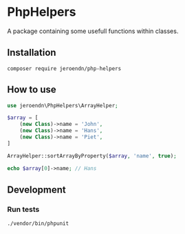 # PhpHelpers
A package containing some usefull functions within classes.

## Installation
```shell
composer require jeroendn/php-helpers
```

## How to use
```php
use jeroendn\PhpHelpers\ArrayHelper;

$array = [
    (new Class)->name = 'John',
    (new Class)->name = 'Hans',
    (new Class)->name = 'Piet',
]

ArrayHelper::sortArrayByProperty($array, 'name', true);

echo $array[0]->name; // Hans
```

## Development
### Run tests
```shell
./vendor/bin/phpunit
```